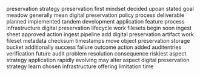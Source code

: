 preservation strategy preservation first mindset decided upoan stated goal meadow generally mean digital preservation policy process deliverable planned implemented tandem development application feature process infrastructure digital preservation lifecycle work filesets begin soon ingest sheet approved action ingest pipeline add digital preservation artifact work fileset metadata checksum timestamps move object preservation storage bucket additionally success failure outcome action added auditentries verification future audit problem resolution consequence riskiest aspect strategy application rapidly evolving may alter aspect digital preservation strategy learn chosen infrastructure offering limitation time